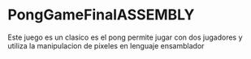 # PongGameFinalASSEMBLY
Este juego es un clasico es el pong permite jugar con dos jugadores y utiliza la manipulacion de pixeles en lenguaje ensamblador
